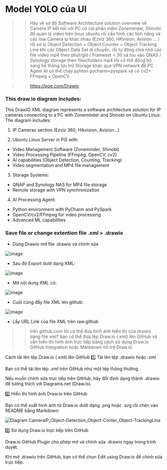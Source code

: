 # Model YOLO của Ul

>> Hãy vẽ sơ đồ Software Architecture solution overview về Camere IP kết nối với PC có cài phần mềm Zoneminder, Shinobi để quản lý video trên linux ubuntu rồi cấu hình các tính năng và các loại Camera ip khác nhau (Ezviz 360, HKvision, Avision ... ) rồi xử lý Object Detection + Object Counter + Object Tracking Line khi các Object Data Set di chuyển, rồi tự động chia nhỏ các file video mp4 theo phút/giờ / Frameset < 30 và lưu vào QNAS / Synology storage theo files/folders mp4 rồi có thể đồng bộ sang hệ thống lưu trữ Storage khác qua VPN network để PC Agent AI có thể chạy pyhton pycharm+pyspark và có cv2+ FFmpeg + OpenCV.

>>https://poe.com/Drawio

### This draw.io diagram includes:

This DrawIO XML diagram represents a software architecture solution for IP cameras connecting to a PC with Zoneminder and Shinobi on Ubuntu Linux. The diagram includes:

1. IP Cameras section (Ezviz 360, Hikvision, Avision...)

2. Ubuntu Linux Server in Pi5 with:
- Video Management Software (Zoneminder, Shinobi)
- Video Processing Pipeline (FFmpeg, OpenCV, cv2)
- AI capabilities (Object Detection, Counting, Tracking)
- Video segmentation and MP4 file management

3. Storage Systems:
- QNAP and Synology NAS for MP4 file storage
- Remote storage with VPN synchronization

4. AI Processing Agent:
- Python environment with PyCharm and PySpark
- OpenCV/cv2/FFmpeg for video processing
- Advanced ML capabilities

### Save file or change extention file .xml > .drawio
- Dùng Drawio mở file .drawio và chỉnh sửa

![image](https://github.com/user-attachments/assets/ff50cd66-593e-4832-aba4-73eb49c4c963)

- Sau đó Export dưới dạng XML:
  
![image](https://github.com/user-attachments/assets/3ea7e319-d34d-4679-941f-9a4c16c0cc01)

- Mở nội dung XML có:

![image](https://github.com/user-attachments/assets/c7b3b68e-73c7-4f37-9fd3-e070a44c68f5)

- Cuối cùng đẩy file XML lên github:

![image](https://github.com/user-attachments/assets/26f6f3ca-5cda-447a-ac2c-125896b3dc3e)

- Lấy URL Link của file XML trên raw.github

>> trên github.com tôi có thể đưa hình ảnh hiển thị của drawio dạng file xml?
bạn có thể đưa tệp Draw.io (.xml) lên GitHub và vẫn hiển thị hình ảnh trực tiếp bằng cách sử dụng Draw.io GitHub Integration hoặc Markdown hỗ trợ Draw.io.

Cách tải lên tệp Draw.io (.xml) lên GitHub
1️⃣ Tải lên tệp .drawio hoặc .xml

Bạn có thể tải lên tệp .xml trên GitHub như một tệp thông thường.

Nếu muốn chỉnh sửa trực tiếp trên GitHub, hãy đổi định dạng thành .drawio để tương thích với Diagrams.net (Draw.io).

2️⃣ Hiển thị hình ảnh Draw.io trên GitHub

Bạn có thể xuất hình ảnh từ Draw.io dưới dạng .png hoặc .svg rồi chèn vào README bằng Markdown:

![Diagram CameraIP_Object-Detection_Object-Conter_Object-TrackingLine](https://github.com/user-attachments/assets/2172d05e-466d-4857-847d-798e068b3645)

3️⃣ Sử dụng Draw.io trực tiếp trên GitHub

Draw.io GitHub Plugin cho phép mở và chỉnh sửa .drawio ngay trong trình duyệt.

Khi mở .drawio trên GitHub, bạn có thể chọn Edit using Draw.io để chỉnh sửa trực tiếp.
